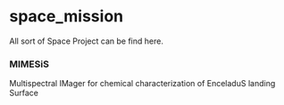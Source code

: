 # space_mission
All sort of Space Project can be find here.

### MIMESiS

Multispectral IMager for chemical characterization of EnceladuS landing Surface 
